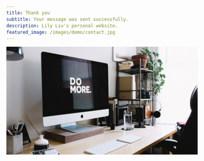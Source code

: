 ```yaml
---
title: Thank you
subtitle: Your message was sent successfully.
description: Lily Liu's personal website.
featured_image: /images/demo/contact.jpg
---
```


![](/images/demo/about.jpg)

